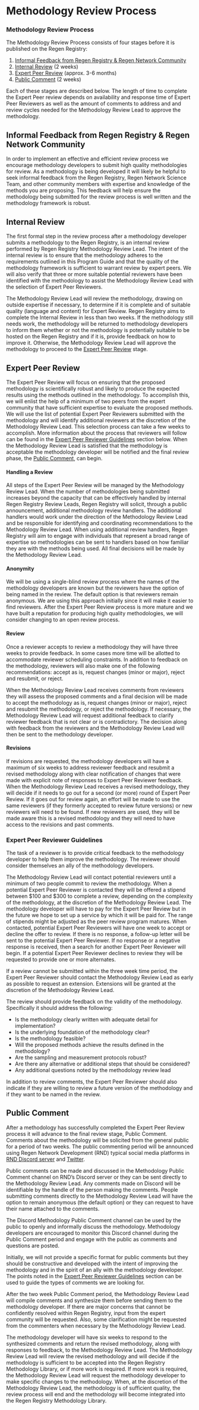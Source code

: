# Methodology Review Process

### Methodology Review Process

The Methodology Review Process consists of four stages before it is published on the Regen Registry:

1. [Informal Feedback from Regen Registry & Regen Network Community](methodology-review-process.md#informal-feedback-from-regen-registry-and-regen-network-community)
2. [Internal Review](methodology-review-process.md#internal-review) (2 weeks)
3. [Expert Peer Review](methodology-review-process.md#expert-peer-review) (approx. 3-6 months)
4. [Public Comment](methodology-review-process.md#public-comment) (2 weeks)

Each of these stages are described below. The length of time to complete the Expert Peer review depends on availability and response time of Expert Peer Reviewers as well as the amount of comments to address and and review cycles needed for the Methodology Review Lead to approve the methodology.

## Informal Feedback from Regen Registry & Regen Network Community

In order to implement an effective and efficient review process we encourage methodology developers to submit high quality methodologies for review. As a methodology is being developed it will likely be helpful to seek informal feedback from the Regen Registry, Regen Network Science Team, and other community members with expertise and knowledge of the methods you are proposing. This feedback will help ensure the methodology being submitted for the review process is well written and the methodology framework is robust.

## Internal Review

The first formal step in the review process after a methodology developer submits a methodology to the Regen Registry, is an internal review performed by Regen Registry Methodology Review Lead. The intent of the internal review is to ensure that the methodology adheres to the requirements outlined in this Program Guide and that the quality of the methodology framework is sufficient to warrant review by expert peers. We will also verify that three or more suitable potential reviewers have been identified with the methodology to assist the Methodology Review Lead with the selection of Expert Peer Reviewers.

The Methodology Review Lead will review the methodology, drawing on outside expertise if necessary, to determine if it is complete and of suitable quality (language and content) for Expert Review. Regen Registry aims to complete the Internal Review in less than two weeks. If the methodology still needs work, the methodology will be returned to methodology developers to inform them whether or not the methodology is potentially suitable to be hosted on the Regen Registry and if it is, provide feedback on how to improve it. Otherwise, the Methodology Review Lead will approve the methodology to proceed to the [Expert Peer Review](methodology-review-process.md#expert-peer-review) stage.

## Expert Peer Review

The Expert Peer Review will focus on ensuring that the proposed methodology is scientifically robust and likely to produce the expected results using the methods outlined in the methodology. To accomplish this, we will enlist the help of a minimum of two peers from the expert community that have sufficient expertise to evaluate the proposed methods. We will use the list of potential Expert Peer Reviewers submitted with the methodology and will identify additional reviewers at the discretion of the Methodology Review Lead. This selection process can take a few weeks to accomplish. More information about the process that reviewers will follow can be found in the [Expert Peer Reviewer Guidelines](methodology-review-process.md#expert-peer-reviewer-guidelines) section below. When the Methodology Review Lead is satisfied that the methodology is acceptable the methodology developer will be notified and the final review phase, the [Public Comment](methodology-review-process.md#public-comment), can begin.

#### **Handling a Review**

All steps of the Expert Peer Review will be managed by the Methodology Review Lead. When the number of methodologies being submitted increases beyond the capacity that can be effectively handled by internal Regen Registry Review Leads, Regen Registry will solicit, through a public announcement, additional methodology review handlers. The additional handlers would work under the direction of the Methodology Review Lead and be responsible for identifying and coordinating recommendations to the Methodology Review Lead. When using additional review handlers, Regen Registry will aim to engage with individuals that represent a broad range of expertise so methodologies can be sent to handlers based on how familiar they are with the methods being used. All final decisions will be made by the Methodology Review Lead.

#### **Anonymity**

We will be using a single-blind review process where the names of the methodology developers are known but the reviewers have the option of being named in the review. The default option is that reviewers remain anonymous. We are using this approach initially since it will make it easier to find reviewers. After the Expert Peer Review process is more mature and we have built a reputation for producing high quality methodologies, we will consider changing to an open review process.

#### **Review**

Once a reviewer accepts to review a methodology they will have three weeks to provide feedback. In some cases more time will be allotted to accommodate reviewer scheduling constraints. In addition to feedback on the methodology, reviewers will also make one of the following recommendations: accept as is, request changes (minor or major), reject and resubmit, or reject.

When the Methodology Review Lead receives comments from reviewers they will assess the proposed comments and a final decision will be made to accept the methodology as is, request changes (minor or major), reject and resubmit the methodology, or reject the methodology. If necessary, the Methodology Review Lead will request additional feedback to clarify reviewer feedback that is not clear or is contradictory. The decision along with feedback from the reviewers and the Methodology Review Lead will then be sent to the methodology developer.

#### **Revisions**

If revisions are requested, the methodology developers will have a maximum of six weeks to address reviewer feedback and resubmit a revised methodology along with clear notification of changes that were made with explicit note of responses to Expert Peer Reviewer feedback. When the Methodology Review Lead receives a revised methodology, they will decide if it needs to go out for a second (or more) round of Expert Peer Review. If it goes out for review again, an effort will be made to use the same reviewers (if they formerly accepted to review future versions) or new reviewers will need to be found. If new reviewers are used, they will be made aware this is a revised methodology and they will need to have access to the revisions and past comments.

### **Expert Peer Reviewer Guidelines**

The task of a reviewer is to provide critical feedback to the methodology developer to help them improve the methodology. The reviewer should consider themselves an ally of the methodology developers.

The Methodology Review Lead will contact potential reviewers until a minimum of two people commit to review the methodology. When a potential Expert Peer Reviewer is contacted they will be offered a stipend between $100 and $300 to complete a review, depending on the complexity of the methodology, at the discretion of the Methodology Review Lead.  The methodology developer will have to pay for the Expert Peer Review but in the future we hope to set up a service by which it will be paid for.  The range of stipends might be adjusted as the peer review program matures. When contacted, potential Expert Peer Reviewers will have one week to accept or decline the offer to review. If there is no response, a follow-up letter will be sent to the potential Expert Peer Reviewer. If no response or a negative response is received, then a search for another Expert Peer Reviewer will begin. If a potential Expert Peer Reviewer declines to review they will be requested to provide one or more alternates.

If a review cannot be submitted within the three week time period, the Expert Peer Reviewer should contact the Methodology Review Lead as early as possible to request an extension. Extensions will be granted at the discretion of the Methodology Review Lead.

The review should provide feedback on the validity of the methodology. Specifically it should address the following:

* Is the methodology clearly written with adequate detail for implementation?
* Is the underlying foundation of the methodology clear?
* Is the methodology feasible?
* Will the proposed methods achieve the results defined in the methodology?
* Are the sampling and measurement protocols robust?
* Are there any alternative or additional steps that should be considered?
* Any additional questions noted by the methodology review lead

In addition to review comments, the Expert Peer Reviewer should also indicate if they are willing to review a future version of the methodology and if they want to be named in the review.

## Public Comment

After a methodology has successfully completed the Expert Peer Review process it will advance to the final review stage, Public Comment. Comments about the methodology will be solicited from the general public for a period of two weeks. The public commenting period will be announced using Regen Network Development (RND) typical social media platforms in [RND Discord server](https://discord.com/invite/guw5TGzCFR) and [Twitter](https://twitter.com/regen\_network?ref\_src=twsrc%5Egoogle%7Ctwcamp%5Eserp%7Ctwgr%5Eauthor).

Public comments can be made and discussed in the Methodology Public Comment channel on RND’s Discord server or they can be sent directly to the Methodology Review Lead. Any comments made on Discord will be identifiable by the handle of the person making the comments. People submitting comments directly to the Methodology Review Lead will have the option to remain anonymous (the default option) or they can request to have their name attached to the comments.

The Discord Methodology Public Comment channel can be used by the public to openly and informally discuss the methodology. Methodology developers are encouraged to monitor this Discord channel during the Public Comment period and engage with the public as comments and questions are posted.

Initially, we will not provide a specific format for public comments but they should be constructive and developed with the intent of improving the methodology and in the spirit of an ally with the methodology developer. The points noted in the [Expert Peer Reviewer Guidelines](methodology-review-process.md#expert-peer-reviewer-guidelines) section can be used to guide the types of comments we are looking for.

After the two week Public Comment period, the Methodology Review Lead will compile comments and synthesize them before sending them to the methodology developer. If there are major concerns that cannot be confidently resolved within Regen Registry, input from the expert community will be requested. Also, some clarification might be requested from the commenters when necessary by the Methodology Review Lead.

The methodology developer will have six weeks to respond to the synthesized comments and return the revised methodology, along with responses to feedback, to the Methodology Review Lead. The Methodology Review Lead will review the revised methodology and will decide if the methodology is sufficient to be accepted into the Regen Registry Methodology Library, or if more work is required. If more work is required, the Methodology Review Lead will request the methodology developer to make specific changes to the methodology. When, at the discretion of the Methodology Review Lead, the methodology is of sufficient quality, the review process will end and the methodology will become integrated into the Regen Registry Methodology Library.
